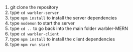 1. git clone the repository
2. type `cd warbler-server`
3. type `npm install` to install the server dependencies
4. type `nodemon` to start the server
5. type `cd ..` to go back into the main folder warbler-MERN
6. type `cd warbler-client`
7. type `npm install` to install the client dependencies
8. type `npm run start`
